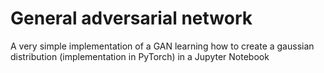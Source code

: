# General adversarial network

A very simple implementation of a GAN learning how to create a gaussian distribution (implementation in PyTorch) in a Jupyter Notebook
